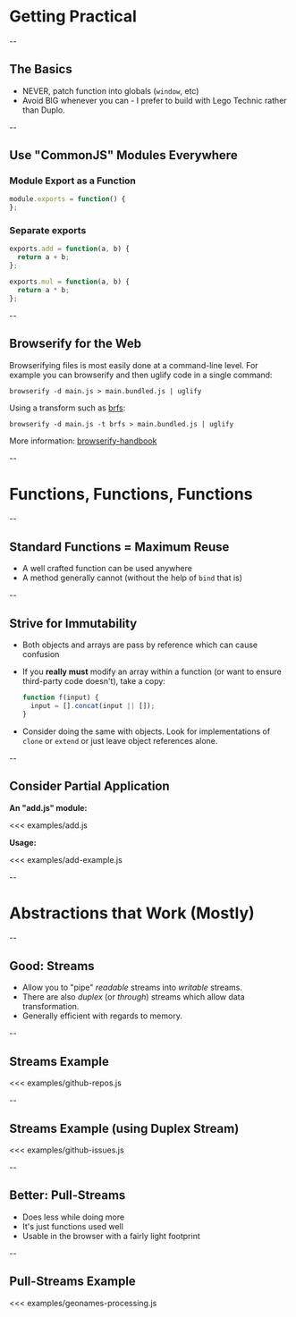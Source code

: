# Getting Practical

--

## The Basics

- NEVER, patch function into globals (`window`, etc)
- Avoid BIG whenever you can - I prefer to build with Lego Technic rather than Duplo.

--

## Use "CommonJS" Modules Everywhere

### Module Export as a Function

```js
module.exports = function() {
};
```

### Separate exports

```js
exports.add = function(a, b) {
  return a + b;
};

exports.mul = function(a, b) {
  return a * b;
};
```

--

## Browserify for the Web

Browserifying files is most easily done at a command-line level. For example you can browserify and then uglify code in a single command:

```
browserify -d main.js > main.bundled.js | uglify
```

Using a transform such as [brfs](https://github.com/substack/brfs):

```
browserify -d main.js -t brfs > main.bundled.js | uglify
```

More information: [browserify-handbook](https://github.com/substack/browserify-handbook)

--

# Functions, Functions, Functions

--

## Standard Functions = Maximum Reuse

- A well crafted function can be used anywhere
- A method generally cannot (without the help of `bind` that is)

--

## Strive for Immutability

- Both objects and arrays are pass by reference which can cause confusion
- If you __really must__ modify an array within a function (or want to ensure third-party code doesn't), take a copy:

  ```js
  function f(input) {
    input = [].concat(input || []);
  }
  ```

- Consider doing the same with objects. Look for implementations of `clone` or `extend` or just leave object references alone.

--

## Consider Partial Application

__An "add.js" module:__

<<< examples/add.js

__Usage:__

<<< examples/add-example.js

--

# Abstractions that Work (Mostly)

--

## Good: Streams

- Allow you to "pipe" _readable_ streams into _writable_ streams.
- There are also _duplex_ (or _through_) streams which allow data transformation.
- Generally efficient with regards to memory.

--

## Streams Example

<<< examples/github-repos.js

--

## Streams Example (using Duplex Stream)

<<< examples/github-issues.js

--

## Better: Pull-Streams

- Does less while doing more
- It's just functions used well
- Usable in the browser with a fairly light footprint

--

## Pull-Streams Example

<<< examples/geonames-processing.js
